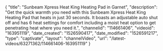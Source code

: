 {
    "title": "Sunbeam Xpress Heat King Heating Pad in Garnet",
    "description": "Get the quick warmth you need with this Sunbeam Xpress Heat King Heating Pad that heats in just 30 seconds. It boasts an adjustable auto shut off and has 6 heat settings for comfort including a moist heat option to get penetrating heat where you need it.",
    "channelid": "114661406",
    "videoid": "163951119",
    "date_created": "1526590417",
    "date_modified": "1526591217",
    "type": "captivate",
    "layout": "channelVideo",
    "url": "\/latest-videos\/63271362\/114661406-163951119"
}